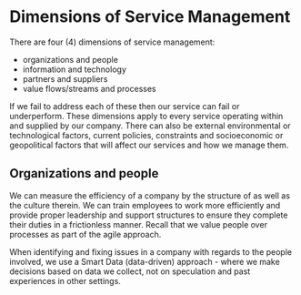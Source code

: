 # Dimensions of Service Management
There are four (4) dimensions of service management:
- organizations and people
- information and technology
- partners and suppliers
- value flows/streams and processes

If we fail to address each of these then our service can fail or underperform. These dimensions apply to every service operating within and supplied by our company. There can also be external environmental or technological factors, current policies, constraints and socioeconomic or geopolitical factors that will affect our services and how we manage them.

## Organizations and people
We can measure the efficiency of a company by the structure of as well as the culture therein. We can train employees to work more efficiently and provide proper leadership and support structures to ensure they complete their duties in a frictionless manner. Recall that we value people over processes as part of the agile approach.

When identifying and fixing issues in a company with regards to the people involved, we use a Smart Data (data-driven) approach - where we make decisions based on data we collect, not on speculation and past experiences in other settings.
